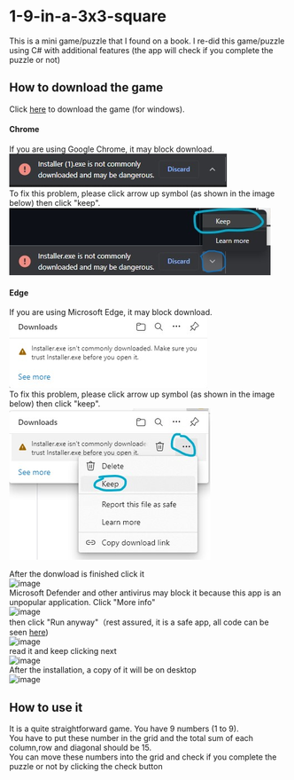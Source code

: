 # 1-9-in-a-3x3-square
This is a mini game/puzzle that I found on a book. I re-did this game/puzzle using C# with additional features (the app will check if you complete the puzzle or not)

## How to download the game
Click [here](https://github.com/LucaYan0506/1-9-in-a-3x3-square/releases/download/v1.0.0/installer.exe) to download the game (for windows). 
#### Chrome
If you are using Google Chrome, it may block download.   
![image](https://github.com/LucaYan0506/Binary-code-Puzzle/blob/master/screenshot/Screenshot%202022-02-21%20202953.jpg)    
To fix this problem, please click arrow up symbol (as shown in the image below) then click "keep".  
![image](https://github.com/LucaYan0506/Binary-code-Puzzle/blob/master/screenshot/Screenshot%202022-02-21%20201656.jpg)  

#### Edge
If you are using Microsoft Edge, it may block download.   
![image](https://github.com/LucaYan0506/Binary-code-Puzzle/blob/master/screenshot/Screenshot%202022-02-21%20202803.jpg)  
To fix this problem, please click arrow up symbol (as shown in the image below) then click "keep".  
![image](https://github.com/LucaYan0506/Binary-code-Puzzle/blob/master/screenshot/Screenshot%202022-02-21%20202859.jpg)  

After the donwload is finished click it  
![image](https://user-images.githubusercontent.com/83918638/155171074-a1149aef-6142-4513-81e8-4eeeb3a12ed4.png)   
Microsoft Defender and other antivirus may block it because this app is an unpopular application. Click "More info"  
![image](https://user-images.githubusercontent.com/83918638/155171920-3f0ad496-f25a-4735-8e3b-4eb4617dfd01.png)  
then click "Run anyway"（rest assured, it is a safe app, all code can be seen [here](#))  
![image](https://user-images.githubusercontent.com/83918638/155171870-ee4f4330-7a32-4890-9c01-1deaccd2da12.png)  
read it and keep clicking next  
![image](https://user-images.githubusercontent.com/83918638/155172442-1344ee24-24a7-4e84-b87f-ddc6905d1476.png)  
After the installation, a copy of it will be on desktop  
![image](https://user-images.githubusercontent.com/83918638/155172596-6b4085df-703c-4ce3-a1bb-a22fee5c8b21.png)

## How to use it
It is a quite straightforward game. You have 9 numbers (1 to 9).  
You have to put these number in the grid and the total sum of each column,row and diagonal should be 15.  
You can move these numbers into the grid and check if you complete the puzzle or not by clicking the check button

